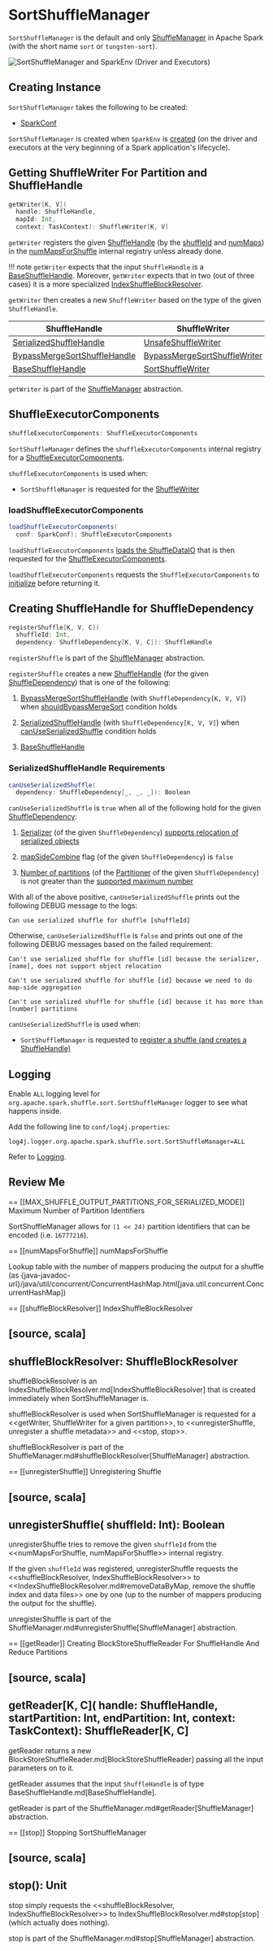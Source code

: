 # SortShuffleManager

`SortShuffleManager` is the default and only [ShuffleManager](ShuffleManager.md) in Apache Spark (with the short name `sort` or `tungsten-sort`).

![SortShuffleManager and SparkEnv (Driver and Executors)](../images/shuffle/SortShuffleManager.png)

## Creating Instance

`SortShuffleManager` takes the following to be created:

* <span id="conf"> [SparkConf](../SparkConf.md)

`SortShuffleManager` is created when `SparkEnv` is [created](../SparkEnv.md#ShuffleManager) (on the driver and executors at the very beginning of a Spark application's lifecycle).

## <span id="getWriter"> Getting ShuffleWriter For Partition and ShuffleHandle

```scala
getWriter[K, V](
  handle: ShuffleHandle,
  mapId: Int,
  context: TaskContext): ShuffleWriter[K, V]
```

`getWriter` registers the given [ShuffleHandle](ShuffleHandle.md) (by the [shuffleId](ShuffleHandle.md#shuffleId) and [numMaps](BaseShuffleHandle.md#numMaps)) in the [numMapsForShuffle](#numMapsForShuffle) internal registry unless already done.

!!! note
    `getWriter` expects that the input `ShuffleHandle` is a [BaseShuffleHandle](BaseShuffleHandle.md). Moreover, `getWriter` expects that in two (out of three cases) it is a more specialized [IndexShuffleBlockResolver](IndexShuffleBlockResolver.md).

`getWriter` then creates a new `ShuffleWriter` based on the type of the given `ShuffleHandle`.

ShuffleHandle | ShuffleWriter
--------------|--------------
[SerializedShuffleHandle](SerializedShuffleHandle.md) | [UnsafeShuffleWriter](UnsafeShuffleWriter.md)
[BypassMergeSortShuffleHandle](BypassMergeSortShuffleHandle.md) | [BypassMergeSortShuffleWriter](BypassMergeSortShuffleWriter.md)
[BaseShuffleHandle](BaseShuffleHandle.md) | [SortShuffleWriter](SortShuffleWriter.md)

`getWriter` is part of the [ShuffleManager](ShuffleManager.md#getWriter) abstraction.

## <span id="shuffleExecutorComponents"> ShuffleExecutorComponents

```scala
shuffleExecutorComponents: ShuffleExecutorComponents
```

`SortShuffleManager` defines the `shuffleExecutorComponents` internal registry for a [ShuffleExecutorComponents](ShuffleExecutorComponents.md).

`shuffleExecutorComponents` is used when:

* `SortShuffleManager` is requested for the [ShuffleWriter](#getWriter)

### <span id="loadShuffleExecutorComponents"> loadShuffleExecutorComponents

```scala
loadShuffleExecutorComponents(
  conf: SparkConf): ShuffleExecutorComponents
```

`loadShuffleExecutorComponents` [loads the ShuffleDataIO](ShuffleDataIOUtils.md#loadShuffleDataIO) that is then requested for the [ShuffleExecutorComponents](ShuffleDataIO.md#executor).

`loadShuffleExecutorComponents` requests the `ShuffleExecutorComponents` to [initialize](ShuffleExecutorComponents.md#initializeExecutor) before returning it.

## <span id="registerShuffle"> Creating ShuffleHandle for ShuffleDependency

```scala
registerShuffle[K, V, C](
  shuffleId: Int,
  dependency: ShuffleDependency[K, V, C]): ShuffleHandle
```

`registerShuffle` is part of the [ShuffleManager](ShuffleManager.md#registerShuffle) abstraction.

`registerShuffle` creates a new [ShuffleHandle](ShuffleHandle.md) (for the given [ShuffleDependency](../rdd/ShuffleDependency.md)) that is one of the following:

1. [BypassMergeSortShuffleHandle](BypassMergeSortShuffleHandle.md) (with `ShuffleDependency[K, V, V]`) when [shouldBypassMergeSort](SortShuffleWriter.md#shouldBypassMergeSort) condition holds

2. [SerializedShuffleHandle](SerializedShuffleHandle.md) (with `ShuffleDependency[K, V, V]`) when [canUseSerializedShuffle](#canUseSerializedShuffle) condition holds

3. [BaseShuffleHandle](BaseShuffleHandle.md)

### <span id="canUseSerializedShuffle"> SerializedShuffleHandle Requirements

```scala
canUseSerializedShuffle(
  dependency: ShuffleDependency[_, _, _]): Boolean
```

`canUseSerializedShuffle` is `true` when all of the following hold for the given [ShuffleDependency](../rdd/ShuffleDependency.md):

1. [Serializer](../rdd/ShuffleDependency.md#serializer) (of the given `ShuffleDependency`) [supports relocation of serialized objects](../serializer/Serializer.md#supportsRelocationOfSerializedObjects)

1. [mapSideCombine](../rdd/ShuffleDependency.md#mapSideCombine) flag (of the given `ShuffleDependency`) is `false`

1. [Number of partitions](../rdd/Partitioner.md#numPartitions) (of the [Partitioner](../rdd/ShuffleDependency.md#partitioner) of the given `ShuffleDependency`) is not greater than the [supported maximum number](#MAX_SHUFFLE_OUTPUT_PARTITIONS_FOR_SERIALIZED_MODE)

With all of the above positive, `canUseSerializedShuffle` prints out the following DEBUG message to the logs:

```text
Can use serialized shuffle for shuffle [shuffleId]
```

Otherwise, `canUseSerializedShuffle` is `false` and prints out one of the following DEBUG messages based on the failed requirement:

```text
Can't use serialized shuffle for shuffle [id] because the serializer, [name], does not support object relocation
```

```text
Can't use serialized shuffle for shuffle [id] because we need to do map-side aggregation
```

```text
Can't use serialized shuffle for shuffle [id] because it has more than [number] partitions
```

`canUseSerializedShuffle` is used when:

* `SortShuffleManager` is requested to [register a shuffle (and creates a ShuffleHandle)](#registerShuffle)

## Logging

Enable `ALL` logging level for `org.apache.spark.shuffle.sort.SortShuffleManager` logger to see what happens inside.

Add the following line to `conf/log4j.properties`:

```text
log4j.logger.org.apache.spark.shuffle.sort.SortShuffleManager=ALL
```

Refer to [Logging](../spark-logging.md).

## Review Me

== [[MAX_SHUFFLE_OUTPUT_PARTITIONS_FOR_SERIALIZED_MODE]] Maximum Number of Partition Identifiers

SortShuffleManager allows for `(1 << 24)` partition identifiers that can be encoded (i.e. `16777216`).

== [[numMapsForShuffle]] numMapsForShuffle

Lookup table with the number of mappers producing the output for a shuffle (as {java-javadoc-url}/java/util/concurrent/ConcurrentHashMap.html[java.util.concurrent.ConcurrentHashMap])

== [[shuffleBlockResolver]] IndexShuffleBlockResolver

[source, scala]
----
shuffleBlockResolver: ShuffleBlockResolver
----

shuffleBlockResolver is an IndexShuffleBlockResolver.md[IndexShuffleBlockResolver] that is created immediately when SortShuffleManager is.

shuffleBlockResolver is used when SortShuffleManager is requested for a <<getWriter, ShuffleWriter for a given partition>>, to <<unregisterShuffle, unregister a shuffle metadata>> and <<stop, stop>>.

shuffleBlockResolver is part of the ShuffleManager.md#shuffleBlockResolver[ShuffleManager] abstraction.

== [[unregisterShuffle]] Unregistering Shuffle

[source, scala]
----
unregisterShuffle(
  shuffleId: Int): Boolean
----

unregisterShuffle tries to remove the given `shuffleId` from the <<numMapsForShuffle, numMapsForShuffle>> internal registry.

If the given `shuffleId` was registered, unregisterShuffle requests the <<shuffleBlockResolver, IndexShuffleBlockResolver>> to <<IndexShuffleBlockResolver.md#removeDataByMap, remove the shuffle index and data files>> one by one (up to the number of mappers producing the output for the shuffle).

unregisterShuffle is part of the ShuffleManager.md#unregisterShuffle[ShuffleManager] abstraction.

== [[getReader]] Creating BlockStoreShuffleReader For ShuffleHandle And Reduce Partitions

[source, scala]
----
getReader[K, C](
  handle: ShuffleHandle,
  startPartition: Int,
  endPartition: Int,
  context: TaskContext): ShuffleReader[K, C]
----

getReader returns a new BlockStoreShuffleReader.md[BlockStoreShuffleReader] passing all the input parameters on to it.

getReader assumes that the input `ShuffleHandle` is of type BaseShuffleHandle.md[BaseShuffleHandle].

getReader is part of the ShuffleManager.md#getReader[ShuffleManager] abstraction.

== [[stop]] Stopping SortShuffleManager

[source, scala]
----
stop(): Unit
----

stop simply requests the <<shuffleBlockResolver, IndexShuffleBlockResolver>> to IndexShuffleBlockResolver.md#stop[stop] (which actually does nothing).

stop is part of the ShuffleManager.md#stop[ShuffleManager] abstraction.
